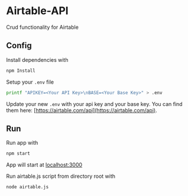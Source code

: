 # Airtable-API

Crud functionality for Airtable


## Config

Install dependencies with
```bash
npm Install
```

Setup your `.env` file
```bash
printf "APIKEY=<Your API Key>\nBASE=<Your Base Key>" > .env
```

Update your new `.env` with your api key and your base key. You can find them here: [https://airtable.com/api](https://airtable.com/api).

## Run

Run app with 
```bash
npm start
```
App will start at [localhost:3000](https://localhost:3000)


Run airtable.js script from directory root with
```bash
node airtable.js
```